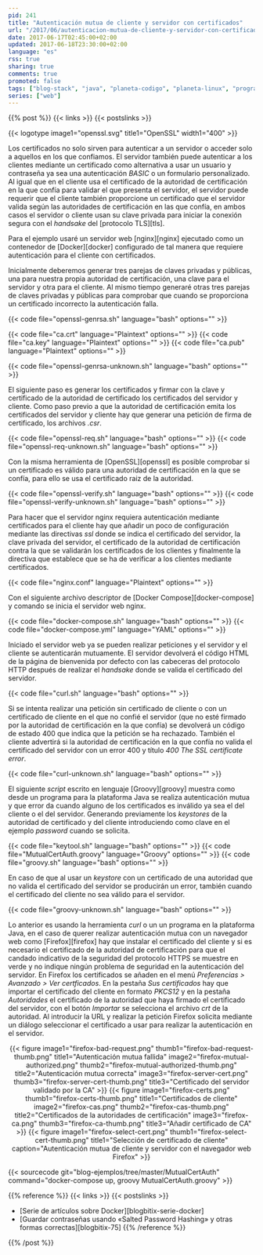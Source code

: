 ```yaml
---
pid: 241
title: "Autenticación mutua de cliente y servidor con certificados"
url: "/2017/06/autenticacion-mutua-de-cliente-y-servidor-con-certificados/"
date: 2017-06-17T02:45:00+02:00
updated: 2017-06-18T23:30:00+02:00
language: "es"
rss: true
sharing: true
comments: true
promoted: false
tags: ["blog-stack", "java", "planeta-codigo", "planeta-linux", "programacion", "seguridad"]
series: ["web"]
---
```


{{% post %}}
{{< links >}}
{{< postslinks >}}

{{< logotype image1="openssl.svg" title1="OpenSSL" width1="400" >}}

Los certificados no solo sirven para autenticar a un servidor o acceder solo a aquellos en los que confiamos. El servidor también puede autenticar a los clientes mediante un certificado como alternativa a usar un usuario y contraseña ya sea una autenticación _BASIC_ o un formulario personalizado. Al igual que en el cliente usa el certificado de la autoridad de certificación en la que confía para validar el que presenta el servidor, el servidor puede requerir que el cliente también proporcione un certificado que el servidor valida según las autoridades de certificación en las que confía, en ambos casos el servidor o cliente usan su clave privada para iniciar la conexión segura con el _handsake_ del [protocolo TLS][tls].

Para el ejemplo usaré un servidor web [nginx][nginx] ejecutado como un contenedor de [Docker][docker] configurado de tal manera que requiere autenticación para el cliente con certificados.

Inicialmente deberemos generar tres parejas de claves privadas y públicas, una para nuestra propia autoridad de certificación, una clave para el servidor y otra para el cliente. Al mismo tiempo generaré otras tres parejas de claves privadas y públicas para comprobar que cuando se proporciona un certificado incorrecto la autenticación falla.

{{< code file="openssl-genrsa.sh" language="bash" options="" >}}

{{< code file="ca.crt" language="Plaintext" options="" >}}
{{< code file="ca.key" language="Plaintext" options="" >}}
{{< code file="ca.pub" language="Plaintext" options="" >}}

{{< code file="openssl-genrsa-unknown.sh" language="bash" options="" >}}

El siguiente paso es generar los certificados y firmar con la clave y certificado de la autoridad de certificado los certificados del servidor y cliente. Como paso previo a que la autoridad de certificación emita los certificados del servidor y cliente hay que generar una petición de firma de certificado, los archivos _.csr_.

{{< code file="openssl-req.sh" language="bash" options="" >}}
{{< code file="openssl-req-unknown.sh" language="bash" options="" >}}

Con la misma herramienta de [OpenSSL][openssl] es posible comprobar si un certificado es válido para una autoridad de certificación en la que se confía, para ello se usa el certificado raiz de la autoridad.

{{< code file="openssl-verify.sh" language="bash" options="" >}}
{{< code file="openssl-verify-unknown.sh" language="bash" options="" >}}

Para hacer que el servidor nginx requiera autenticación mediante certificados para el cliente hay que añadir un poco de configuración mediante las directivas _ssl_ donde se indica el certificado del servidor, la clave privada del servidor, el certificado de la autoridad de certificación contra la que se validarán los certificados de los clientes y finalmente la directiva que establece que se ha de verificar a los clientes mediante certificados.

{{< code file="nginx.conf" language="Plaintext" options="" >}}

Con el siguiente archivo descriptor de [Docker Compose][docker-compose] y comando se inicia el servidor web nginx.

{{< code file="docker-compose.sh" language="bash" options="" >}}
{{< code file="docker-compose.yml" language="YAML" options="" >}}

Iniciado el servidor web ya se pueden realizar peticiones y el servidor y el cliente se autenticarán mutuamente. El servidor devolverá el código HTML de la página de bienvenida por defecto con las cabeceras del protocolo HTTP después de realizar el _handsake_ donde se valida el certificado del servidor.

{{< code file="curl.sh" language="bash" options="" >}}

Si se intenta realizar una petición sin certificado de cliente o con un certificado de cliente en el que no confié el servidor (que no esté firmado por la autoridad de certificación en la que confía) se devolverá un código de estado 400 que indica que la petición se ha rechazado. También el cliente advertirá si la autoridad de certificación en la que confía no valida el certificado del servidor con un error 400 y título _400 The SSL certificate error_.

{{< code file="curl-unknown.sh" language="bash" options="" >}}

El siguiente _script_ escrito en lenguaje [Groovy][groovy] muestra como desde un programa para la plataforma Java se realiza autenticación mutua y que error da cuando alguno de los certificados es inválido ya sea el del cliente o el del servidor. Generando previamente los _keystores_ de la autoridad de certificado y del cliente introduciendo como clave en el ejemplo _password_ cuando se solicita.

{{< code file="keytool.sh" language="bash" options="" >}}
{{< code file="MutualCertAuth.groovy" language="Groovy" options="" >}}
{{< code file="groovy.sh" language="bash" options="" >}}

En caso de que al usar un _keystore_ con un certificado de una autoridad que no valida el certificado del servidor se producirán un error, también cuando el certificado del cliente no sea válido para el servidor.

{{< code file="groovy-unknown.sh" language="bash" options="" >}}

Lo anterior es usando la herramienta _curl_ o un un programa en la plataforma Java, en el caso de querer realizar autenticación mutua con un navegador web como [Firefox][firefox] hay que instalar el certificado del cliente y si es necesario el certificado de la autoridad de certificación para que el candado indicativo de la seguridad del protocolo HTTPS se muestre en verde y no indique ningún problema de seguridad en la autenticación del servidor. En Firefox los certificados se añaden en el menú _Preferencias > Avanzado > Ver certficados_. En la pestaña _Sus certificados_ hay que importar el certificado del cliente en formato _PKCS12_ y en la pestaña _Autoridades_ el certificado de la autoridad que haya firmado el certificado del servidor, con el botón _Importar_ se selecciona el archivo _crt_ de la autoridad. Al introducir la URL y realizar la petición Firefox solicita mediante un diálogo seleccionar el certificado a usar para realizar la autenticación en el servidor.

<div class="media" style="text-align: center;">
    {{< figure
        image1="firefox-bad-request.png" thumb1="firefox-bad-request-thumb.png" title1="Autenticación mutua fallida"
        image2="firefox-mutual-authorized.png" thumb2="firefox-mutual-authorized-thumb.png" title2="Autenticación mutua correcta"
        image3="firefox-server-cert.png" thumb3="firefox-server-cert-thumb.png" title3="Certificado del servidor validado por la CA" >}}
    {{< figure
        image1="firefox-certs.png" thumb1="firefox-certs-thumb.png" title1="Certificados de cliente"
        image2="firefox-cas.png" thumb2="firefox-cas-thumb.png" title2="Certificados de la autoridades de certificación"
        image3="firefox-ca.png" thumb3="firefox-ca-thumb.png" title3="Añadir certificado de CA" >}}
    {{< figure
        image1="firefox-select-cert.png" thumb1="firefox-select-cert-thumb.png" title1="Selección de certificado de cliente"
        caption="Autenticación mutua de cliente y servidor con el navegador web Firefox" >}}
</div>

{{< sourcecode git="blog-ejemplos/tree/master/MutualCertAuth" command="docker-compose up, groovy MutualCertAuth.groovy" >}}

{{% reference %}}
{{< links >}}
{{< postslinks >}}
* [Serie de artículos sobre Docker][blogbitix-serie-docker]
* [Guardar contraseñas usando «Salted Password Hashing» y otras formas correctas][blogbitix-75]
{{% /reference %}}

{{% /post %}}

